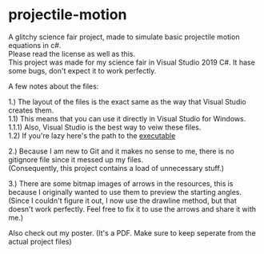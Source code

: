 # projectile-motion
A glitchy science fair project, made to simulate basic projectile motion equations in c#.\
Please read the license as well as this.\
This project was made for my science fair in Visual Studio 2019 C#. It hase some bugs, don't expect it to work perfectly.

A few notes about the files:

1.) The layout of the files is the exact same as the way that Visual Studio creates them.\
1.1) This means that you can use it directly in Visual Studio for Windows.\
1.1.1) Also, Visual Studio is the best way to veiw these files.\
1.2) If you're lazy here's the path to the [executable](https://github.com/ProtienFromTheSea/projectile-motion/blob/master/Science%20Fair%20Projectile%20Motion/obj/Debug/Science%20Fair%20Projectile%20Motion.exe)

2.) Because I am new to Git and it makes no sense to me, there is no gitignore file since it messed up my files.\
(Consequently, this project contains a load of unnecessary stuff.)

3.) There are some bitmap images of arrows in the resources, this is because I originally wanted to use them to preview the starting angles.\
(Since I couldn't figure it out, I now use the drawline method, but that doesn't work perfectly. Feel free to fix it to use the arrows and share it with me.)

Also check out my poster. (It's a PDF. Make sure to keep seperate from the actual project files)
